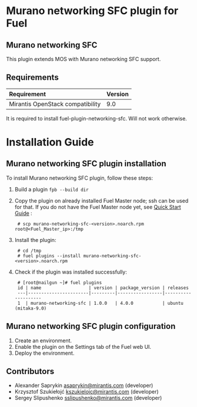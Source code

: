 Murano networking SFC plugin for Fuel
=======================

Murano networking SFC
--------------

This plugin extends MOS with Murano networking SFC support.

Requirements
------------

| Requirement                      | Version |
|:---------------------------------|:--------|
| Mirantis OpenStack compatibility | 9.0     |

It is required to install fuel-plugin-networking-sfc. Will not work otherwise.

Installation Guide
==================

Murano networking SFC plugin installation
---------------------------

To install Murano networking SFC plugin, follow these steps:

1. Build a plugin `fpb --build dir`

2. Copy the plugin on already installed Fuel Master node; ssh can be used for
    that. If you do not have the Fuel Master node yet, see
    [Quick Start Guide](https://software.mirantis.com/quick-start/) :

        # scp murano-networking-sfc-<version>.noarch.rpm root@<Fuel_Master_ip>:/tmp

3. Install the plugin:

        # cd /tmp
        # fuel plugins --install murano-networking-sfc-<version>.noarch.rpm

4. Check if the plugin was installed successfully:

        # [root@nailgun ~]# fuel plugins
        id | name                  | version | package_version | releases
        ---|-----------------------|---------|-----------------|--------------------
        1  | murano-networking-sfc | 1.0.0   | 4.0.0           | ubuntu (mitaka-9.0)

Murano networking SFC plugin configuration
----------------------------

1. Create an environment.
2. Enable the plugin on the Settings tab of the Fuel web UI.
3. Deploy the environment.

Contributors
------------

 * Alexander Saprykin <asaprykin@mirantis.com> (developer)
 * Krzysztof Szukiełojć <kszukielojc@mirantis.com> (developer)
 * Sergey Slipushenko <sslipushenko@mirantis.com> (developer)
